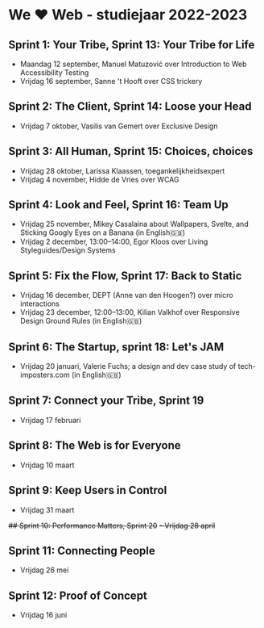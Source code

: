 # We ♥ Web - studiejaar 2022-2023

##  Sprint 1: Your Tribe, Sprint 13: Your Tribe for Life
- Maandag 12 september, Manuel Matuzović over Introduction to Web Accessibility Testing 
- Vrijdag 16 september, Sanne 't Hooft over CSS trickery 

## Sprint 2: The Client, Sprint 14: Loose your Head
- Vrijdag 7 oktober, Vasilis van Gemert over Exclusive Design

## Sprint 3: All Human, Sprint 15: Choices, choices
- Vrijdag 28 oktober, Larissa Klaassen, toegankelijkheidsexpert
- Vrijdag 4 november, Hidde de Vries over WCAG

## Sprint 4: Look and Feel, Sprint 16: Team Up
- Vrijdag 25 november, Mikey Casalaina about Wallpapers, Svelte, and Sticking Googly Eyes on a Banana (in English🇬🇧)
- Vrijdag 2 december, 13:00–14:00, Egor Kloos over Living Styleguides/Design Systems

## Sprint 5: Fix the Flow, Sprint 17: Back to Static
- Vrijdag 16 december, DEPT (Anne van den Hoogen?) over micro interactions 
- Vrijdag 23 december, 12:00–13:00, Kilian Valkhof over Responsive Design Ground Rules (in English🇬🇧)

## Sprint 6: The Startup, sprint 18: Let's JAM
- Vrijdag 20 januari, Valerie Fuchs; a design and dev case study of tech-imposters.com (in English🇬🇧)

## Sprint 7: Connect your Tribe, Sprint 19
- Vrijdag 17 februari

## Sprint 8: The Web is for Everyone
- Vrijdag 10 maart

## Sprint 9: Keep Users in Control
- Vrijdag 31 maart

~~## Sprint 10: Performance Matters, Sprint 20~~
~~- Vrijdag 28 april~~

## Sprint 11: Connecting People
- Vrijdag 26 mei

## Sprint 12: Proof of Concept
- Vrijdag 16 juni
